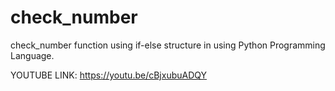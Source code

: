 # check_number
check_number function using if-else structure in using Python Programming Language.

YOUTUBE LINK: https://youtu.be/cBjxubuADQY
